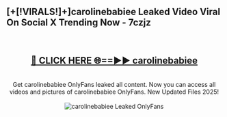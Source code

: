 <h2>[+[!VIRALS!]+]carolinebabiee Leaked Video Viral On Social X Trending Now - 7czjz</h2>
<br>
<div align="center">
<h2><a href="https://libra.edu.pl?carolinebabiee" rel="nofollow">🔴 CLICK HERE 🌐==►► carolinebabiee</a></h2>
<br>
Get carolinebabiee OnlyFans leaked all content. Now you can access all videos and pictures of carolinebabiee OnlyFans. New Updated Files 2025!
<br>
<br>
<a href="https://libra.edu.pl?carolinebabiee" rel="nofollow" data-target="animated-image.originalLink"><img src="https://i.ibb.co.com/WyWwxjT/player-gif2.gif" alt="carolinebabiee Leaked OnlyFans" style="max-width: 100%; display: inline-block;" data-target="animated-image.originalImage"></a>
</div>
<br>